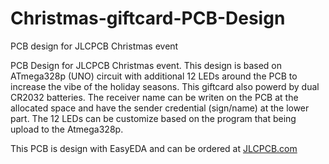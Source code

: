 # Christmas-giftcard-PCB-Design
PCB design for JLCPCB Christmas event

PCB Design for JLCPCB Christmas event. This design is based on ATmega328p (UNO) circuit with additional 12 LEDs around the PCB to increase the vibe of the holiday seasons. This giftcard also powerd by dual CR2032 batteries. The receiver name can be writen on the PCB at the allocated space and have the sender credential (sign/name) at the lower part. The 12 LEDs can be customize based on the program that being upload to the Atmega328p.

This PCB is design with EasyEDA and can be ordered at [JLCPCB.com](https://github.com/JLCPCBofficial)
